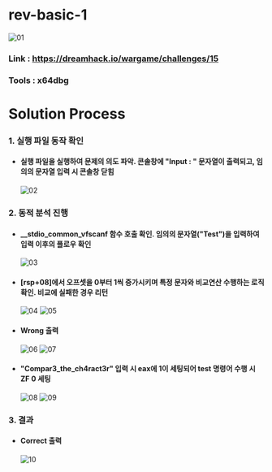 # **rev-basic-1**

![01](https://github.com/idong00/ReversingStudy/blob/main/Problem2/Image/01.PNG?raw=true)
### Link : https://dreamhack.io/wargame/challenges/15
### Tools : x64dbg

# **Solution Process**
### 1. 실행 파일 동작 확인
  - #### 실행 파일을 실행하여 문제의 의도 파악. 콘솔창에 "Input : " 문자열이 출력되고, 임의의 문자열 입력 시 콘솔창 닫힘
    ![02](https://github.com/idong00/ReversingStudy/blob/main/Problem2/Image/02.PNG?raw=true)

### 2. 동적 분석 진행
  - #### __stdio_common_vfscanf 함수 호출 확인. 임의의 문자열("Test")을 입력하여 입력 이후의 플로우 확인
    ![03](https://github.com/idong00/ReversingStudy/blob/main/Problem2/Image/03.PNG?raw=true)

  - #### [rsp+08]에서 오프셋을 0부터 1씩 증가시키며 특정 문자와 비교연산 수행하는 로직 확인. 비교에 실패한 경우 리턴
    ![04](https://github.com/idong00/ReversingStudy/blob/main/Problem2/Image/04.PNG?raw=true)
    ![05](https://github.com/idong00/ReversingStudy/blob/main/Problem2/Image/05.PNG?raw=true)

  - #### Wrong 출력
    ![06](https://github.com/idong00/ReversingStudy/blob/main/Problem2/Image/06.PNG?raw=true)
    ![07](https://github.com/idong00/ReversingStudy/blob/main/Problem2/Image/07.PNG?raw=true)

  - #### "Compar3_the_ch4ract3r" 입력 시 eax에 1이 세팅되어 test 명령어 수행 시 ZF 0 세팅
    ![08](https://github.com/idong00/ReversingStudy/blob/main/Problem2/Image/08.PNG?raw=true)
    ![09](https://github.com/idong00/ReversingStudy/blob/main/Problem2/Image/09.PNG?raw=true)

### 3. 결과
  - #### Correct 출력
    ![10](https://github.com/idong00/ReversingStudy/blob/main/Problem2/Image/10.PNG?raw=true)
